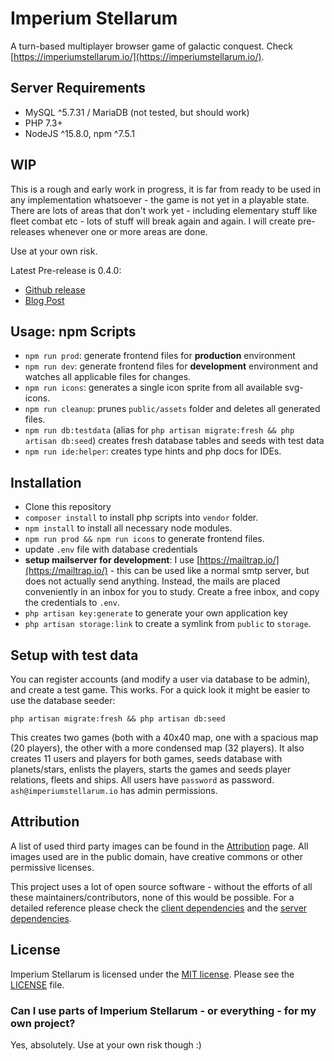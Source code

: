 # Imperium Stellarum

A turn-based multiplayer browser game of galactic conquest. Check [https://imperiumstellarum.io/](https://imperiumstellarum.io/).

## Server Requirements

* MySQL ^5.7.31 / MariaDB (not tested, but should work)
* PHP 7.3+
* NodeJS ^15.8.0, npm ^7.5.1

## WIP

This is a rough and early work in progress, it is far from ready to be used in any implementation whatsoever - the game is not yet in a playable state. 
There are lots of areas that don't work yet - including elementary stuff like fleet combat etc - lots of stuff will break again and again. 
I will create pre-releases whenever one or more areas are done.
 
Use at your own risk.

Latest Pre-release is 0.4.0:
* [Github release](https://github.com/sscharfenberg/imperiumstellarum/releases/tag/0.4.0)
* [Blog Post](https://discuss.imperiumstellarum.io/index.php?/blogs/entry/5-040-pre-release-fleets-and-diplomacy/)

## Usage: npm Scripts

* `npm run prod`: generate frontend files for **production** environment 
* `npm run dev`: generate frontend files for **development** environment and watches all applicable files for changes.
* `npm run icons`: generates a single icon sprite from all available svg-icons.
* `npm run cleanup`: prunes `public/assets` folder and deletes all generated files.
* `npm run db:testdata` (alias for `php artisan migrate:fresh && php artisan db:seed`) creates fresh database tables and seeds with test data  
* `npm run ide:helper`: creates type hints and php docs for IDEs.

## Installation
- Clone this repository
- `composer install` to install php scripts into `vendor` folder.
- `npm install` to install all necessary node modules.
- `npm run prod && npm run icons` to generate frontend files.
- update `.env` file with database credentials
- **setup mailserver for development**: I use [https://mailtrap.io/](https://mailtrap.io/) - this can be used like a normal smtp server, but does not actually send anything. Instead, the mails are placed conveniently in an inbox for you to study. Create a free inbox, and copy the credentials to `.env`.
- `php artisan key:generate` to generate your own application key
- `php artisan storage:link` to create a symlink from `public` to `storage`.
  
## Setup with test data

You can register accounts (and modify a user via database to be admin), and create a test game. This works. For a quick look it might be easier to use the database seeder:

```php artisan migrate:fresh && php artisan db:seed```

This creates two games (both with a 40x40 map, one with a spacious map (20 players), the other with a more condensed map (32 players). It also creates 11 users and players for both games, seeds database with planets/stars, enlists the players, starts the games and seeds player relations, fleets and ships. All users have `password` as password. `ash@imperiumstellarum.io` has admin permissions.

## Attribution

A list of used third party images can be found in the [Attribution](./ATTRIBUTION.md) page. All images used are in the public domain, have creative commons or other permissive licenses. 

This project uses a lot of open source software - without the efforts of all these maintainers/contributors, none of this would be possible. For a detailed reference please check the [client dependencies](./package.json) and the [server dependencies](./composer.json).

## License

Imperium Stellarum is licensed under the [MIT license](https://opensource.org/licenses/MIT). Please see the [LICENSE](./LICENSE) file. 

### Can I use parts of Imperium Stellarum - or everything - for my own project?

Yes, absolutely. Use at your own risk though :)

